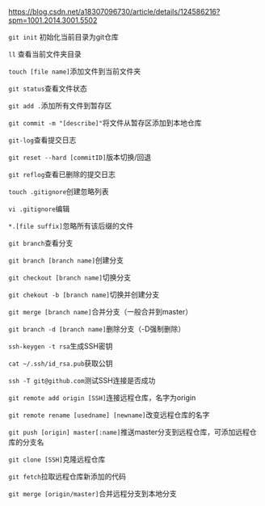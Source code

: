 https://blog.csdn.net/a18307096730/article/details/124586216?spm=1001.2014.3001.5502

`git init` 初始化当前目录为git仓库

`ll` 查看当前文件夹目录

`touch [file name]`添加文件到当前文件夹

`git status`查看文件状态

`git add .`添加所有文件到暂存区

`git commit -m "[describe]"`将文件从暂存区添加到本地仓库

`git-log`查看提交日志

`git reset --hard [commitID]`版本切换/回退

`git reflog`查看已删除的提交日志

`touch .gitignore`创建忽略列表

`vi .gitignore`编辑

`*.[file suffix]`忽略所有该后缀的文件

`git branch`查看分支

`git branch [branch name]`创建分支

`git checkout [branch name]`切换分支

`git chekout -b [branch name]`切换并创建分支

`git merge [branch name]`合并分支（一般合并到master）

`git branch -d [branch name]`删除分支（-D强制删除）

`ssh-keygen -t rsa`生成SSH密钥

`cat ~/.ssh/id_rsa.pub`获取公钥

`ssh -T git@github.com`测试SSH连接是否成功

`git remote add origin [SSH]`连接远程仓库，名字为origin

`git remote rename [usedname] [newname]`改变远程仓库的名字

`git push [origin] master[:name]`推送master分支到远程仓库，可添加远程仓库的分支名

`git clone [SSH]`克隆远程仓库

`git fetch`拉取远程仓库新添加的代码

`git merge [origin/master]`合并远程分支到本地分支

